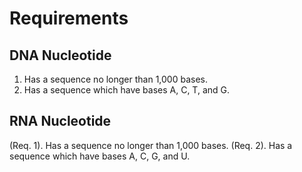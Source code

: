 # Requirements

## DNA Nucleotide

1. Has a sequence no longer than 1,000 bases.
2. Has a sequence which have bases A, C, T, and G.

## RNA Nucleotide

(Req. 1). Has a sequence no longer than 1,000 bases.
(Req. 2). Has a sequence which have bases A, C, G, and U.

